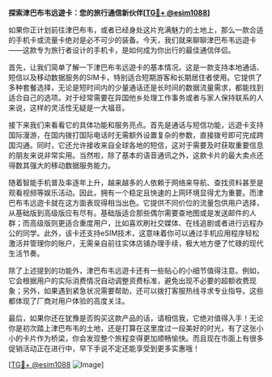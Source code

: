 **探索津巴布韦远遊卡：您的旅行通信新伙伴[[TG💪+ @esim1088](https://t.me/s/esim1088)]**

如果你正计划前往津巴布韦，或者已经身处这片充满魅力的土地上，那么一款合适的手机卡或流量卡绝对是必不可少的装备。今天，我们就来聊聊津巴布韦远遊卡——这款专为旅行者设计的手机卡，是如何成为你出行的最佳通信伴侣。

首先，让我们简单了解一下津巴布韦远遊卡的基本情况。这是一款支持本地通话、短信以及移动数据服务的SIM卡，特别适合短期游客和长期居住者使用。它提供了多种套餐选择，无论是短时间内的少量通话还是长时间的数据流量需求，都能找到适合自己的选项。对于经常需要在异国他乡处理工作事务或者与家人保持联系的人来说，这样的灵活性无疑是一大福音。

接下来我们来看看它的具体功能和服务亮点。首先是通话与短信功能，远遊卡支持国际漫游，在国内拨打国际电话时无需额外设置复杂的参数，直接拨号即可完成跨国沟通。同时，它还允许接收来自全球各地的短信，这对于需要及时获取重要信息的朋友来说非常实用。当然啦，除了基本的语音通讯之外，这款卡片的最大卖点还得数其强大的移动数据服务能力。

随着智能手机普及率逐年上升，越来越多的人依赖于网络来导航、查找资料甚至是观看视频等娱乐活动。因此，拥有一个稳定且快速的上网环境显得尤为重要。而津巴布韦远遊卡就在这方面表现得相当出色。它提供不同价位的流量包供用户选择，从基础版到高级版应有尽有。基础版适合那些偶尔需要查地图或是发送邮件的人群；而高级版则更适合重度用户，比如喜欢刷社交媒体、在线追剧或者进行远程办公的同学。此外，该卡还支持eSIM技术，这意味着你可以通过手机应用程序轻松激活并管理你的账户，无需亲自前往实体店铺办理手续，极大地方便了忙碌的现代生活节奏。

除了上述提到的功能外，津巴布韦远遊卡还有一些贴心的小细节值得注意。例如，它会根据用户的实际消费情况自动调整资费标准，避免出现不必要的超额收费现象；另外，如果遇到紧急状况需要帮助，还可以拨打客服热线寻求专业指导。这些都体现了厂商对用户体验的高度关注。

最后，如果你还在犹豫是否购买这款产品的话，请相信我，它绝对值得入手！无论你是初次踏上津巴布韦的土地，还是打算在这里度过一段美好的时光，有了这张小小的卡片作为桥梁，你会发现整个旅程变得更加顺畅愉快。而且现在市面上有很多促销活动正在进行中，早下手说不定还能享受到更多实惠哦！

[[TG💪+ @esim1088](https://t.me/s/esim1088) ![Image](https://i.postimg.cc/4NQfJmqS/Snipaste-2025-05-13-00-14-12.png)]